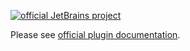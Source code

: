 [![official JetBrains project](http://jb.gg/badges/official-plastic.svg)](https://confluence.jetbrains.com/display/ALL/JetBrains+on+GitHub)

Please see [official plugin documentation](https://confluence.jetbrains.com/display/TW/AWS+CodePipeline+Plugin).
